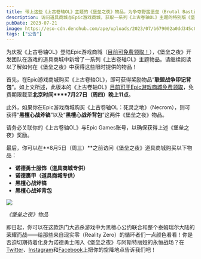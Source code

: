 ```yaml
---
title: 带上这些《上古卷轴OL》主题的《堡垒之夜》物品，为争夺野蛮堡垒（Brutal Bastion）而战
description: 访问道具商城与Epic游戏商城，获取一系列《上古卷轴OL》主题的特别版《堡垒之夜》物品。
pubDate: 2023-07-21
image: https://eso-cdn.denohub.com/ape/uploads/2023/07/b679002a0dd345c8b3ae4ff6e44ece1e.jpg
tags: ["公告"]
---
```


为庆祝《上古卷轴OL》登陆Epic游戏商城（[目前可免费领取！](/news/post/64433)），《堡垒之夜》开发团队在游戏的道具商城中新增了一系列《上古卷轴OL》主题物品。请继续阅读以了解如何在《堡垒之夜》中获得这些限时提供的物品！

首先，在Epic游戏商城购买《上古卷轴OL》，即可获得奖励物品“**联盟战争印记背包**”。如上文所述，此版本的《上古卷轴OL》[目前可于Epic游戏商城免费领取](/news/post/64433)，免费期限截至**北京时间****7月27日（周四）晚上11点**。

此外，如果你在Epic游戏商城购买《上古卷轴OL：死灵之地》（Necrom），则可获得“**黑檀心战斧镐**”以及“**黑檀心战斧背包**”这两件《堡垒之夜》物品。

请务必关联你的《上古卷轴OL》与Epic Games账号，以确保获得上述《堡垒之夜》奖励。

最后，你可以在**8月5日（周三）**之前访问《堡垒之夜》道具商城购买以下物品：

- **诺德勇士服饰（道具商城专供）**
- **诺德裹甲（道具商城专供）**
- **黑檀心战斧镐**
- **黑檀心战斧背包**

![](https://eso-cdn.denohub.com/ape/uploads/2023/07/f86c519fc45d725b2153c36b07344d35.jpg)

_《堡垒之夜》物品_

即日起，你可以在这款热门大逃杀游戏中为黑檀心公约联合和整个泰姆瑞尔大陆的荣耀而战——给那些来自现实零（Reality
Zero）的循环者们一点颜色看看！你是否迫切期待着化身为诺德勇士闯入《堡垒之夜》与阿斯特丽娅的永恒战场？在[Twitter](https://twitter.com/TESOnline)、[Instagram](https://www.instagram.com/elderscrollsonline/)和[Facebook](https://www.facebook.com/ElderScrollsOnline)上把你的空降地点告诉我们吧！
